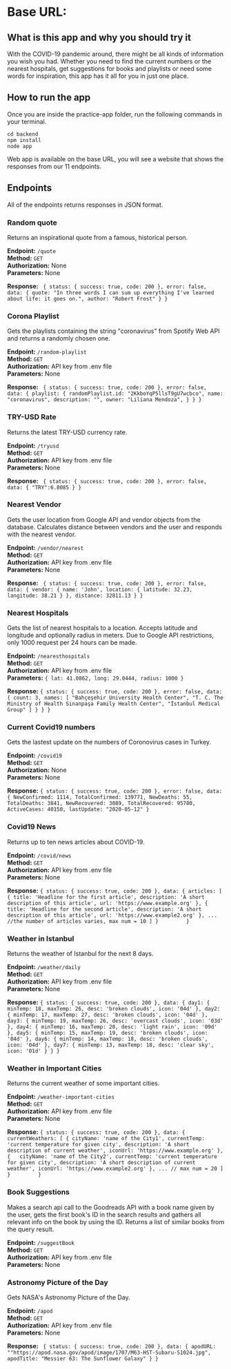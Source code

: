 # Base URL: 

## What is this app and why you should try it
With the COVID-19 pandemic around, there might be all kinds of information you wish you had. Whether you need to find the current numbers or the nearest hospitals, get suggestions for books and playlists or need some words for inspiration, this app has it all for you in just one place.

## How to run the app

Once you are inside the practice-app folder, run the following commands in your terminal.

`cd backend` \
`npm install` \
`node app` 

Web app is available on the base URL, you will see a website that shows the responses from our 11 endpoints.

## Endpoints

All of the endpoints returns responses in JSON format.

### Random quote

Returns an inspirational quote from a famous, historical person.

**Endpoint:** `/quote` \
**Method:** `GET` \
**Authorization:** None \
**Parameters:** None

**Response:** ` {
                    status: {
                        success: true,
                        code: 200
                    }, error: false,
                    data: {
                			quote: "In three words I can sum up everything I've learned about life: it goes on.",
                			author: "Robert Frost"
                   }
                }`
               
               
### Corona Playlist

Gets the playlists containing the string "coronavirus" from Spotify Web API and returns a randomly chosen one.

**Endpoint:** `/random-playlist` \
**Method:** `GET` \
**Authorization:** API key from .env file \
**Parameters:** None

**Response:** ` {
                    status: {
                        success: true,
                        code: 200
                    }, error: false, 
                    data: {
                               playlist: {
                                   randomPlaylist.id: "2KkboYqP5llsT9gU7wcbco",
                                   name: "coronavirus",
                                   description: "",
                                   owner: "Liliana Mendoza",
                               }
                           }
                }`

### TRY-USD Rate

Returns the latest TRY-USD currency rate.

**Endpoint:** `/tryusd` \
**Method:** `GET` \
**Authorization:** API key from .env file \
**Parameters:** None

**Response:** ` {
                    status: {
                        success: true,
                        code: 200
                    }, error: false,
                     data: {
                               "TRY":6.8085
                           }
                }`

### Nearest Vendor

Gets the user location from Google API and vendor objects from the database. Calculates distance between vendors and the user and responds with the nearest vendor.

**Endpoint:** `/vendor/nearest` \
**Method:** `GET` \
**Authorization:** API key from .env file \
**Parameters:** None

**Response:** ` {
                    status: {
                        success: true,
                        code: 200
                    }, error: false,
                     data: {
                              vendor: {
                                  name: 'John',
                                  location: {
                                      latitude: 32.23,
                                      langitude: 38.21
                                  }
                              },
                              distance: 32811.13
                          }
                }`
                
### Nearest Hospitals

Gets the list of nearest hospitals to a location. Accepts latitude and longitude and optionally radius in meters. Due to Google API restrictions, only 1000 request per 24 hours can be made.

**Endpoint:** `/nearesthospitals` \
**Method:** `GET` \
**Authorization:** API key from .env file \
**Parameters:** `{ lat: 41.0862, long: 29.0444, radius: 1000 }`

**Response:**  `{
                    status: {
                        success: true,
                        code: 200
                    }, error: false,
                     data: {
                              count: 3,
                              names: [
                                "Bahçeşehir University Health Center",
                                "T. C. The Ministry of Health Sinanpaşa Family Health Center",
                                "İstanbul Medical Group"
                              ]
                          }
                      }
                 }`

### Current Covid19 numbers

Gets the lastest update on the numbers of Coronovirus cases in Turkey.

**Endpoint:** `/covid19` \
**Method:** `GET` \
**Authorization:** None \
**Parameters:** None

**Response:** `{
                  status: {
                      success: true,
                      code: 200
                  },
                  error: false,
                  data: {
                      NewConfirmed: 1114,
                      TotalConfirmed: 139771,
                      NewDeaths: 55,
                      TotalDeaths: 3841,
                      NewRecovered: 3089,
                      TotalRecovered: 95780,
                      ActiveCases: 40150,
                      lastUpdate: "2020-05-12"
              }`
              
### Covid19 News

Returns up to ten news articles about COVID-19.

**Endpoint:** `/covid/news` \
**Method:** `GET` \
**Authorization:** API key from .env file \
**Parameters:** None

**Response:** `{
                  status: {
                      success: true,
                      code: 200
                  },
                  data: {
                      articles: [
                          {
                          title: 'Headline for the first article',
                          description: 'A short description of this article',
                          url: 'https://www.example.org'
                          },
                          {  
                          title: 'Headline for the second article',
                          description: 'A short description of this article',
                          url: 'https://www.example2.org'
                          }, ... //the number of articles varies, max num = 10
                       ]
                    }        
              }`
              
### Weather in Istanbul

Returns the weather of Istanbul for the next 8 days.

**Endpoint:** `/weather/daily` \
**Method:** `GET` \
**Authorization:** API key from .env file \
**Parameters:** None

**Response:** `{
                  status: {
                      success: true,
                      code: 200
                  },
                  data: {
                      day1: {
                          minTemp: 18,
                          maxTemp: 26,
                          desc: 'broken clouds',
                          icon: '04d'
                      },
                      day2: {
                          minTemp: 17,
                          maxTemp: 27,
                          desc: 'broken clouds',
                          icon: '04d'
                      },
                      day3: {
                          minTemp: 19,
                          maxTemp: 26,
                          desc: 'overcast clouds',
                          icon: '03d'
                      },
                      day4: {
                          minTemp: 16,
                          maxTemp: 20,
                          desc: 'light rain',
                          icon: '09d'
                      },
                      day5: {
                          minTemp: 15,
                          maxTemp: 19,
                          desc: 'broken clouds',
                          icon: '04d'
                      },
                      day6: {
                          minTemp: 14,
                          maxTemp: 18,
                          desc: 'broken clouds',
                          icon: '04d'
                      },
                      day7: {
                          minTemp: 13,
                          maxTemp: 18,
                          desc: 'clear sky',
                          icon: '01d'
                      }
                  }
             }`
             
### Weather in Important Cities

Returns the current weather of some important cities.

**Endpoint:** `/weather-important-cities` \
**Method:** `GET` \
**Authorization:** API key from .env file \
**Parameters:** None

**Response:** `{
                  status: {
                      success: true,
                      code: 200
                  },
                  data: {
                      currentWeathers: [
                          {
                              cityName: 'name of the City1',
                              currentTemp: 'current temperature for given city',
                              description: 'A short description of current weather',
                              iconUrl: 'https://www.example.org'
                          },
                          {  
                              cityName: 'name of the City2',
                              currentTemp: 'current temperature for given city',
                              description: 'A short description of current weather',
                              iconUrl: 'https://www.example2.org'
                          }, ... // max num = 20
                       ]
                    }        
              }`
              
### Book Suggestions

Makes a search api call to the Goodreads API with a book name given by the user, gets the first book's ID in the search results and gathers all relevant info on the book by using the ID. Returns a list of similar books from the query result.

**Endpoint:** `/suggestBook` \
**Method:** `GET` \
**Authorization:** API key from .env file \
**Parameters:** None

### Astronomy Picture of the Day

Gets NASA's Astronomy Picture of the Day.

**Endpoint:** `/apod` \
**Method:** `GET` \
**Authorization:** API key from .env file \
**Parameters:** None

**Response:** ` {
                    status: {
                        success: true,
                        code: 200
                    },
                    data: {
                			apodURL: ""https://apod.nasa.gov/apod/image/1707/M63-HST-Subaru-S1024.jpg",
                			apodTitle: "Messier 63: The Sunflower Galaxy"
                   }
                }`


